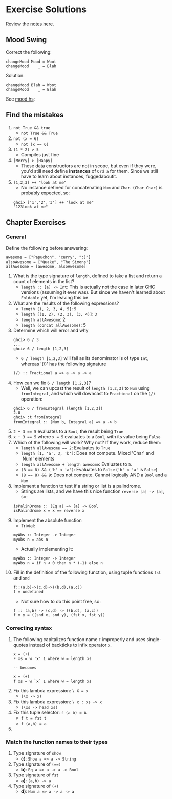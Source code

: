 # Exercise Solutions

Review the [notes here](../README.md).

## Mood Swing

Correct the following:

```
changeMood Mood = Woot
changeMood    _ = Blah
```

Solution:

```
changeMood Blah = Woot
changeMood    _ = Blah
```

See [mood.hs](mood.hs):

## Find the mistakes

1. `not True && true`
    * `not True && True`
1. `not (x = 6)`
    * `not (x == 6)`
1. `(1 * 2) > 5`
    * Compiles just fine
1. `[Merry] > [Happy]`
    * These data constructors are not in scope, but even if they were, you'd still need define **instances** of `Ord a` for them. Since we still have to learn about instances, fuggedaboutit.
1. `[1,2,3] ++ "look at me"`
    * No instance defined for concatenating `Num` and `Char`. `(Char Char)` is probably expected, so:
    ```
    ghci> ['1','2','3'] ++ "look at me"
    "123look at me"
    ```

## Chapter Exercises

### General

Define the following before answering:
```
awesome = ["Papuchon", "curry", ":)"]
alsoAwesome = ["Quake", "The Simons"]
allAwesome = [awesome, alsoAwesome]
```

1. What is the type signature of `length`, defined to take a list and return a count of elements in the list?
    * `length :: [a] -> Int`: This is actually not the case in later GHC versions (assuming it ever was). But since we haven't learned about `Foldable` yet, I'm leaving this be.
1. What are the results of the following expressions?
    * `length [1, 2, 3, 4, 5]`: `5`
    * `length [(1, 2), (2, 3), (3, 4)]`: `3`
    * `length allAwesome`: 2
    * `length (concat allAwesome)`: 5
1. Determine which will error and why
    ```
    ghci> 6 / 3
    ...
    ghci> 6 / length [1,2,3]
    ```
    * `6 / length [1,2,3]` will fail as its denominator is of type `Int`, whereas '(/)' has the following signature
    ```
    (/) :: Fractional a => a -> a -> a
    ```
1. How can we fix `6 / length [1,2,3]`?
    * Well, we can upcast the result of `length [1,2,3]` to `Num` using `fromIntegral`, and which will downcast to `Fractional` on the `(/)` operation:
    ```
    ghci> 6 / fromIntegral (length [1,2,3])
    2.0
    ghci> :t fromIntegral
    fromIntegral :: (Num b, Integral a) => a -> b
    ```
1. `2 + 3 == 5` evaluates to a `Bool`, the result being `True`
1. `x + 3 == 5` where `x = 5` evaluates to a `Bool`, with its value being `False`
1. Which of the following will work? Why not? If they work, reduce them:
    * `length allAwesome == 2`: Evaluates to `True`
    * `length [1, 'a', 3, 'b']`: Does not compute. Mixed 'Char' and 'Num' elements
    * `length allAwesome + length awesome`: Evaluates to `5`.
    * `(8 == 8) && ('b' < 'a')`: Evaluates to `False` (`'b' < 'a'` is `False`)
    * `(8 == 8) && 9`: Does not compute. Cannot logically AND a `Bool` and a `Num`
1. Implement a function to test if a string or list is a palindrome.
    * Strings are lists, and we have this nice function `reverse [a] -> [a]`, so:
    ```
    isPalinDrome :: (Eq a) => [a] -> Bool
    isPalindrome x = x == reverse x
    ```
1. Implement the absolute function
    * Trivial:
    ```
    myAbs :: Integer -> Integer
    myAbs n = abs n
    ```
    * Actually implementing it:
    ```
    myAbs :: Integer -> Integer
    myAbs n = if n < 0 then n * (-1) else n
    ```
1. Fill in the definition of the following function, using tuple functions `fst` and `snd`
    ```
    f::(a,b)->(c,d)->((b,d),(a,c))
    f = undefined
    ```
    * Not sure how to do this point free, so:
    ```
    f :: (a,b) -> (c,d) -> ((b,d), (a,c))
    f x y = ((snd x, snd y), (fst x, fst y))
    ```

### Correcting syntax

1. The following capitalizes function name `F` improperly and uses single-quotes instead of backticks to infix operator `x`.
    ```
    x = (+)
    F xs = w 'x' 1 where w = length xs

    -- becomes

    x = (+)
    f xs = w `x` 1 where w = length xs
    ```
1. Fix this lambda expression: `\ X = x`
    * `(\x -> x)`
1. Fix this lambda expression: `\ x : xs -> x`
    * `(\xs -> head xs)`
1. Fix this tuple selector: `f (a b) = A`
    * `f t = fst t`
    * `f (a,b) = a`
1.

### Match the function names to their types

1. Type signature of `show`
    * **c)**: `Show a => a -> String`
1. Type signature of `(==)`
    * **b)**: `Eq a => a -> a -> Bool`
1. Type signature of `fst`
    * **a)**: `(a,b) -> a`
1. Type signature of `(+)`
    * **d)**: `Num a => a -> a -> a`
